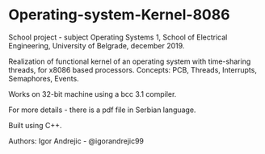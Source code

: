 # Operating-system-Kernel-8086
School project - subject Operating Systems 1, School of Electrical Engineering, University of Belgrade, december 2019.

Realization of functional kernel of an operating system with time-sharing threads, for x8086 based processors. Concepts: PCB, Threads, Interrupts, Semaphores, Events.

Works on 32-bit machine using a bcc 3.1 compiler.

For more details - there is a pdf file in Serbian language.

Built using C++.

Authors:
Igor Andrejic - @igorandrejic99

